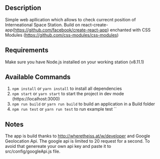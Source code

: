 ## Description

Simple web apllication which allows to check currecnt position of Interneational Space Station.
Build on react-create-app(https://github.com/facebook/create-react-app) enchanted with CSS Modules
(https://github.com/css-modules/css-modules)

## Requirements

Make sure you have Node.js installed on your working station (v8.11.1)

## Available Commands

1. `npm install` or `yarn install` to install all dependencies
2. `npm start` or `yarn start`  to start the project in dev mode (https://localhost:3000)
3. `npm run build` or `yarn run build` to build an application in a Build folder
3. `npm run test` or `yarn run test` to run example test
  ``
## Notes
The app is build thanks to http://wheretheiss.at/w/developer and Google Geolocation Api.
The google api is limited to 20 request for a second. To avoid that genereate your own api key
and paste it to src/config/googleApi.js file.
